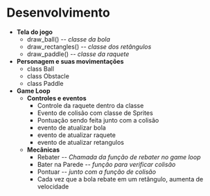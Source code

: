 # Desenvolvimento
- **Tela do jogo**
    - draw_ball() -- *classe da bola*
    - draw_rectangles() -- *classe dos retângulos*
    - draw_paddle() -- *classe da raquete*
- **Personagem e suas movimentações**
    - class Ball
    - class Obstacle
    - class Paddle
- **Game Loop**
    - **Controles e eventos**
        - Controle da raquete dentro da classe
        - Evento de colisão com classe de Sprites
        - Pontuação sendo feita junto com a colisão
        - evento de atualizar bola
        - evento de atualizar raquete
        - evento de atualizar retangulos
    - **Mecânicas**
        - Rebater -- *Chamada da função de rebater no game loop*
        - Bater na Parede -- *função para verificar colisão*
        - Pontuar -- *junto com a função de colisão*
        - Cada vez que a bola rebate em um retângulo, aumenta de velocidade